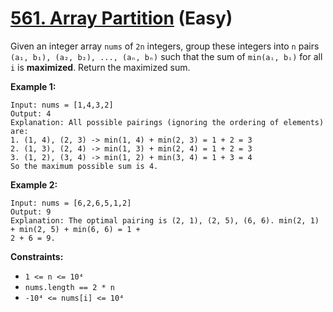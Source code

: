 # [561. Array Partition][link] (Easy)

[link]: https://leetcode.com/problems/array-partition/

Given an integer array `nums` of `2n` integers, group these integers into `n` pairs `(a₁, b₁), (a₂,
b₂), ..., (aₙ, bₙ)` such that the sum of `min(aᵢ, bᵢ)` for all `i` is **maximized**. Return the
maximized sum.

**Example 1:**

```
Input: nums = [1,4,3,2]
Output: 4
Explanation: All possible pairings (ignoring the ordering of elements) are:
1. (1, 4), (2, 3) -> min(1, 4) + min(2, 3) = 1 + 2 = 3
2. (1, 3), (2, 4) -> min(1, 3) + min(2, 4) = 1 + 2 = 3
3. (1, 2), (3, 4) -> min(1, 2) + min(3, 4) = 1 + 3 = 4
So the maximum possible sum is 4.
```

**Example 2:**

```
Input: nums = [6,2,6,5,1,2]
Output: 9
Explanation: The optimal pairing is (2, 1), (2, 5), (6, 6). min(2, 1) + min(2, 5) + min(6, 6) = 1 +
2 + 6 = 9.
```

**Constraints:**

- `1 <= n <= 10⁴`
- `nums.length == 2 * n`
- `-10⁴ <= nums[i] <= 10⁴`
